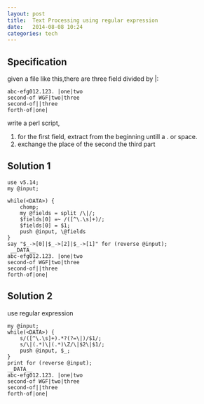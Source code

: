 ```yaml
---
layout: post
title:  Text Processing using regular expression 
date:   2014-08-08 10:24 
categories: tech 
---
```


## Specification

given a file like this,there are three field divided by |:

    abc-efg012.123. |one|two
    second-of WGF|two|three
    second-of||three
    forth-of|one|

write a perl script,
1. for the first field, extract from the beginning untill a . or space.
2. exchange the place of the second the third part

## Solution 1

    use v5.14;
    my @input;

    while(<DATA>) {
        chomp;
        my @fields = split /\|/;
        $fields[0] =~ /([^\.\s]+)/;
        $fields[0] = $1;
        push @input, \@fields
    }
    say "$_->[0]|$_->[2]|$_->[1]" for (reverse @input);
     __DATA__
    abc-efg012.123. |one|two
    second-of WGF|two|three
    second-of||three
    forth-of|one|

## Solution 2

use regular expression 

    my @input;
    while(<DATA>) {
        s/([^\.\s]+).*?(?=\|)/$1/;
        s/\|(.*)\|(.*)\Z/\|$2\|$1/;
        push @input, $_;
    }
    print for (reverse @input);
    __DATA__
    abc-efg012.123. |one|two
    second-of WGF|two|three
    second-of||three
    forth-of|one|


